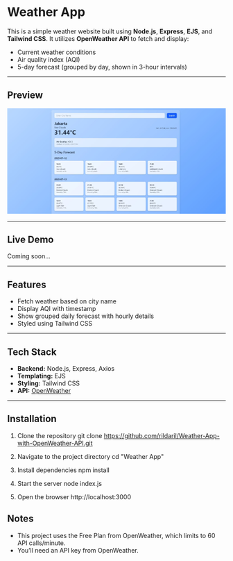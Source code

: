 # Weather App

This is a simple weather website built using **Node.js**, **Express**, **EJS**, and **Tailwind CSS**. It utilizes **OpenWeather API** to fetch and display:

- Current weather conditions
- Air quality index (AQI)
- 5-day forecast (grouped by day, shown in 3-hour intervals)

---

## Preview

![screenshot](public/img/weather.JPG) <!-- ganti dengan screenshot nanti -->

---

## Live Demo

Coming soon...

---

## Features

- Fetch weather based on city name
- Display AQI with timestamp
- Show grouped daily forecast with hourly details
- Styled using Tailwind CSS

---

## Tech Stack

- **Backend:** Node.js, Express, Axios
- **Templating:** EJS
- **Styling:** Tailwind CSS
- **API:** [OpenWeather](https://openweathermap.org/api)

---

## Installation

1. Clone the repository
    git clone https://github.com/rildaril/Weather-App-with-OpenWeather-API.git

2. Navigate to the project directory
    cd "Weather App"

3. Install dependencies
    npm install

4. Start the server
    node index.js

5. Open the browser
    http://localhost:3000

## Notes

* This project uses the Free Plan from OpenWeather, which limits to 60 API calls/minute.
* You’ll need an API key from OpenWeather.